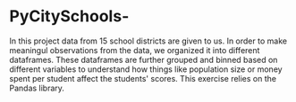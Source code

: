 # PyCitySchools-

In this project data from 15 school districts are given to us. In order to make meaningul observations from the data, we organized it into different dataframes. These dataframes are further grouped and binned based on different variables to understand how things like population size or money spent per student affect the students' scores. This exercise relies on the Pandas library. 
